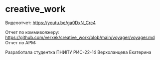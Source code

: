 # creative_work

Видеоотчет: https://youtu.be/ga0DxN_Crc4

Отчет по коммивояжеру: https://github.com/verxek/creative_work/blob/main/voyager/voyager.md
Отчет по АРМ: 

Разработала студентка ПНИПУ РИС-22-1б Верхоланцева Екатерина
